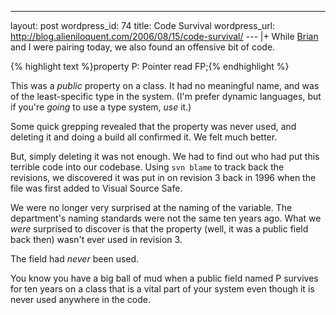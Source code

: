 --- 
layout: post
wordpress_id: 74
title: Code Survival
wordpress_url: http://blog.alieniloquent.com/2006/08/15/code-survival/
--- |+
While [Brian][1] and I were pairing today, we also found an offensive bit of
code.

{% highlight text %}property P: Pointer read FP;{% endhighlight %}

This was a _public_ property on a class. It had no meaningful name, and was of
the least-specific type in the system. (I'm prefer dynamic languages, but if
you're _going_ to use a type system, _use_ it.)

Some quick grepping revealed that the property was never used, and deleting it
and doing a build all confirmed it. We felt much better.

But, simply deleting it was not enough. We had to find out who had put this
terrible code into our codebase. Using `svn blame` to track back the
revisions, we discovered it was put in on revision 3 back in 1996 when the
file was first added to Visual Source Safe.

We were no longer very surprised at the naming of the variable. The
department's naming standards were not the same ten years ago. What we _were_
surprised to discover is that the property (well, it was a public field back
then) wasn't ever used in revision 3.

The field had _never_ been used.

You know you have a big ball of mud when a public field named P survives for
ten years on a class that is a vital part of your system even though it is
never used anywhere in the code.

   [1]: http://blog.briankohrs.com/

